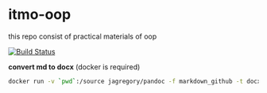# itmo-oop

this repo consist of practical materials of oop

[![Build Status](https://travis-ci.com/egoarka/itmo-oop.svg?branch=master)](https://travis-ci.com/egoarka/itmo-oop)


**convert md to docx** (docker is required)
```bash
docker run -v `pwd`:/source jagregory/pandoc -f markdown_github -t docx stageN.md -o stageN.md
```
